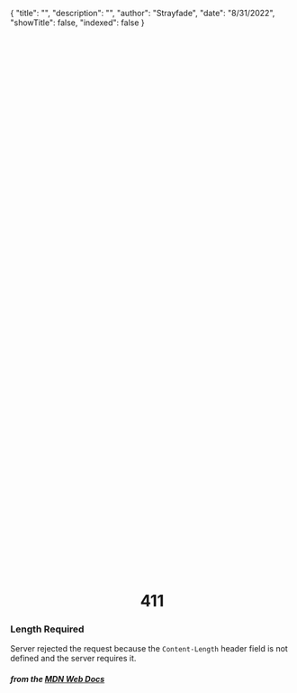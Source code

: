 {
    "title": "",
    "description": "",
    "author": "Strayfade",
    "date": "8/31/2022",
    "showTitle": false,
    "indexed": false
}

<p style="margin-right: auto; margin-left: auto; width: max-content; margin-top: 25vh; opacity: 0.5;"></p>
<h1 style="margin-right: auto; margin-left: auto; width: max-content; margin-top: 3px;">411</h1>

### Length Required

Server rejected the request because the `Content-Length` header field is not defined and the server requires it.

#### *from the [MDN Web Docs](https://developer.mozilla.org/en-US/docs/Web/HTTP/Status)* 